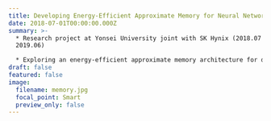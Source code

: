 ```yaml
---
title: Developing Energy-Efficient Approximate Memory for Neural Network Applications
date: 2018-07-01T00:00:00.000Z
summary: >-
  * Research project at Yonsei University joint with SK Hynix (2018.07 -
  2019.06)

  * E﻿xploring an energy-efficient approximate memory architecture for deep learning applications
draft: false
featured: false
image:
  filename: memory.jpg
  focal_point: Smart
  preview_only: false
---
```

